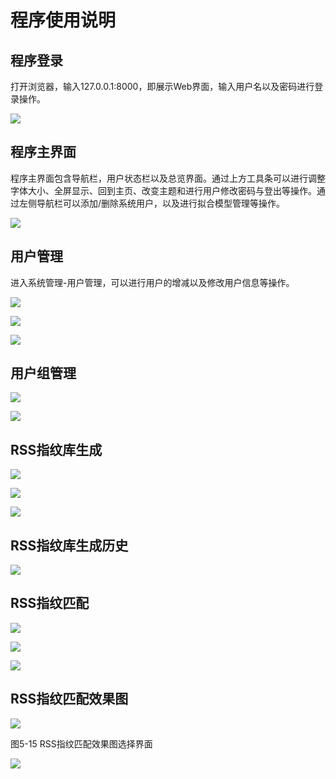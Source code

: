 # 程序使用说明

## 程序登录

打开浏览器，输入127.0.0.1:8000，即展示Web界面，输入用户名以及密码进行登录操作。

![](media/c5f798171afe1768c0c9035950b9dae6.png)



## 程序主界面

程序主界面包含导航栏，用户状态栏以及总览界面。通过上方工具条可以进行调整字体大小、全屏显示、回到主页、改变主题和进行用户修改密码与登出等操作。通过左侧导航栏可以添加/删除系统用户，以及进行拟合模型管理等操作。

![](media/030bbca1003d9a4bfb2fe24e95d6de40.png)



## 用户管理

进入系统管理-用户管理，可以进行用户的增减以及修改用户信息等操作。

![](media/87b6d3a938a0691cd97d50943ecf865e.png)



![](media/b86851675fcc1c9755cc4cbc48d2dba4.png)



![](media/ffca6ec184dab28e0d8d2810d6d94557.png)



## 用户组管理

![](media/69fac768a02e8d421e44f4ffee795248.png)



![](media/7b78e2045a4dedc1785f30c0eea9822e.png)



## RSS指纹库生成

![](media/299a4648442d043e7ad67fef81a6380c.png)



![](media/6f468810e929ae5e878a993ed01a42aa.png)



![](media/f559beffb301f175cf23a0430b55f165.png)



## RSS指纹库生成历史

![](media/8e1c786758cf081549c79916b22e85c5.png)



## RSS指纹匹配

![](media/e59794b8fbf9e8079a60c9de49c1dd08.png)



![](media/5a4e5b79599d695e637a0eb514a95c71.png)



![](media/2826efdb8177081deee22697edda2814.png)



## RSS指纹匹配效果图

![](media/068bc4c4bb384e708b893767c955daf4.png)

图5-15 RSS指纹匹配效果图选择界面

![](media/177d31a374b1073e2bfea44d4952a810.png)

